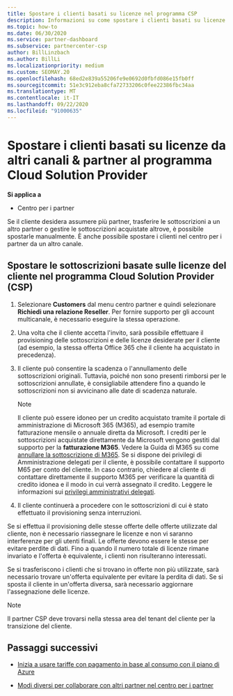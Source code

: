 ```yaml
---
title: Spostare i clienti basati su licenze nel programma CSP
description: Informazioni su come spostare i clienti basati su licenze da altri canali o da un altro partner nel programma Cloud Solution Provider (CSP) nel centro per i partner.
ms.topic: how-to
ms.date: 06/30/2020
ms.service: partner-dashboard
ms.subservice: partnercenter-csp
author: BillLinzbach
ms.author: BillLi
ms.localizationpriority: medium
ms.custom: SEOMAY.20
ms.openlocfilehash: 68ed2e839a55206fe9e0692d0fbfd086e15fb0ff
ms.sourcegitcommit: 51e3c912eba8cfa72733206c0fee22386fbc34aa
ms.translationtype: MT
ms.contentlocale: it-IT
ms.lasthandoff: 09/22/2020
ms.locfileid: "91000635"
---
```

# <a name="move-license-based-customers-from-other-channels--partners-to-the-cloud-solution-provider-program"></a>Spostare i clienti basati su licenze da altri canali & partner al programma Cloud Solution Provider

**Si applica a**

- Centro per i partner

Se il cliente desidera assumere più partner, trasferire le sottoscrizioni a un altro partner o gestire le sottoscrizioni acquistate altrove, è possibile spostarle manualmente. È anche possibile spostare i clienti nel centro per i partner da un altro canale.

## <a name="move-your-customers-license-based-subscriptions-to-the-cloud-solution-provider-program-csp"></a>Spostare le sottoscrizioni basate sulle licenze del cliente nel programma Cloud Solution Provider (CSP)

1. Selezionare **Customers** dal menu centro partner e quindi selezionare **Richiedi una relazione Reseller**. Per fornire supporto per gli account multicanale, è necessario eseguire la stessa operazione.

2. Una volta che il cliente accetta l'invito, sarà possibile effettuare il provisioning delle sottoscrizioni e delle licenze desiderate per il cliente (ad esempio, la stessa offerta Office 365 che il cliente ha acquistato in precedenza).

3. Il cliente può consentire la scadenza o l'annullamento delle sottoscrizioni originali. Tuttavia, poiché non sono presenti rimborsi per le sottoscrizioni annullate, è consigliabile attendere fino a quando le sottoscrizioni non si avvicinano alle date di scadenza naturale.


   >[!NOTE]
   >Il cliente può essere idoneo per un credito acquistato tramite il portale di amministrazione di Microsoft 365 (M365), ad esempio tramite fatturazione mensile o annuale diretta da Microsoft. I crediti per le sottoscrizioni acquistate direttamente da Microsoft vengono gestiti dal supporto per la **fatturazione M365**. Vedere la Guida di M365 su come [annullare la sottoscrizione di M365](/microsoft-365/commerce/subscriptions/cancel-your-subscription). Se si dispone dei privilegi di Amministrazione delegati per il cliente, è possibile contattare il supporto M65 per conto del cliente. In caso contrario, chiedere al cliente di contattare direttamente il supporto M365 per verificare la quantità di credito idonea e il modo in cui verrà assegnato il credito. Leggere le informazioni sui [privilegi amministrativi delegati](customers-revoke-admin-privileges.md).


4. Il cliente continuerà a procedere con le sottoscrizioni di cui è stato effettuato il provisioning senza interruzioni.

Se si effettua il provisioning delle stesse offerte delle offerte utilizzate dal cliente, non è necessario riassegnare le licenze e non vi saranno interferenze per gli utenti finali. Le offerte devono essere le stesse per evitare perdite di dati. Fino a quando il numero totale di licenze rimane invariato e l'offerta è equivalente, i clienti non risulteranno interessati.

Se si trasferiscono i clienti che si trovano in offerte non più utilizzate, sarà necessario trovare un'offerta equivalente per evitare la perdita di dati. Se si sposta il cliente in un'offerta diversa, sarà necessario aggiornare l'assegnazione delle licenze.

>[!NOTE]
> Il partner CSP deve trovarsi nella stessa area del tenant del cliente per la transizione del cliente.

## <a name="next-steps"></a>Passaggi successivi

- [Inizia a usare tariffe con pagamento in base al consumo con il piano di Azure](azure-plan-get-started.md)
 

- [Modi diversi per collaborare con altri partner nel centro per i partner](work-with-other-partners.md)